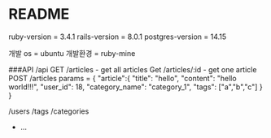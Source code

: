 # README

ruby-version = 3.4.1
rails-version = 8.0.1
postgres-version = 14.15

개발 os = ubuntu
개발환경 = ruby-mine

###API
/api
  GET /articles  -  get all articles
  Get /articles/:id  -  get one article
  POST /articles
    params = {
    "article":{
        "title": "hello",
        "content": "hello world!!!",
        "user_id": 18,
        "category_name": "category_1",
        "tags": ["a","b","c"]
    }
}


  
  /users
  /tags
  /categories



* ...
